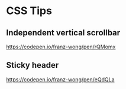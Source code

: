 # CSS Tips

## Independent vertical scrollbar

https://codepen.io/franz-wong/pen/rQMomx

## Sticky header

https://codepen.io/franz-wong/pen/eQdQLa

